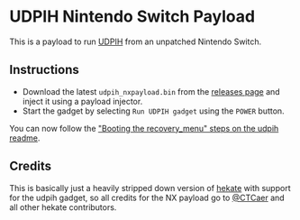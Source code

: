 # UDPIH Nintendo Switch Payload
This is a payload to run [UDPIH](https://github.com/GaryOderNichts/udpih) from an unpatched Nintendo Switch.

## Instructions
- Download the latest `udpih_nxpayload.bin` from the [releases page](https://github.com/GaryOderNichts/udpih_nxpayload/releases) and inject it using a payload injector.
- Start the gadget by selecting `Run UDPIH gadget` using the `POWER` button.

You can now follow the ["Booting the recovery_menu" steps on the udpih readme](https://github.com/GaryOderNichts/udpih#booting-the-recovery_menu).

## Credits
This is basically just a heavily stripped down version of [hekate](https://github.com/CTCaer/hekate) with support for the udpih gadget, so all credits for the NX payload go to [@CTCaer](https://github.com/CTCaer/hekate) and all other hekate contributors.
